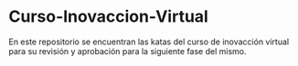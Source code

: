 # Curso-Inovaccion-Virtual
En este repositorio se encuentran las katas del curso de inovacción virtual para su revisión y aprobación para la siguiente fase del mismo.
